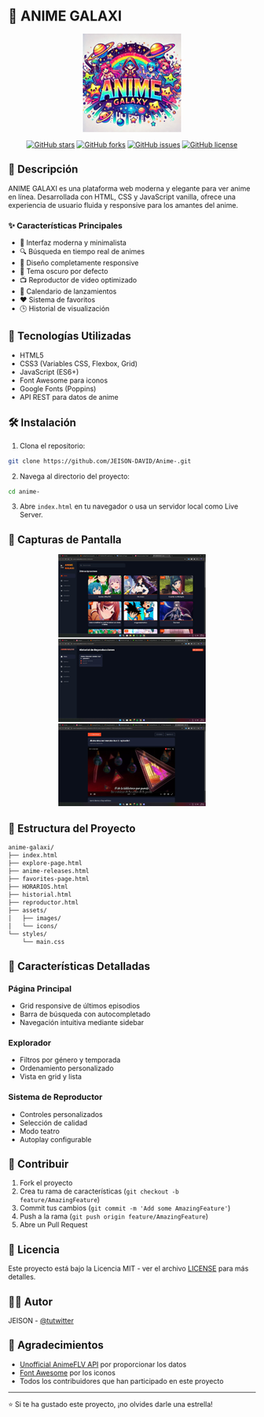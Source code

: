 # 🌌 ANIME GALAXI

<div align="center">
  <img src="copilot_image_1735090235652.jpeg" alt="ANIME GALAXI Logo" width="200px">
  
  [![GitHub stars](https://img.shields.io/github/stars/yourusername/anime-galaxi?style=social)](https://github.com/yourusername/anime-galaxi/stargazers)
  [![GitHub forks](https://img.shields.io/github/forks/yourusername/anime-galaxi?style=social)](https://github.com/yourusername/anime-galaxi/network/members)
  [![GitHub issues](https://img.shields.io/github/issues/yourusername/anime-galaxi)](https://github.com/yourusername/anime-galaxi/issues)
  [![GitHub license](https://img.shields.io/github/license/yourusername/anime-galaxi)](https://github.com/yourusername/anime-galaxi/blob/main/LICENSE)
</div>

## 📝 Descripción

ANIME GALAXI es una plataforma web moderna y elegante para ver anime en línea. Desarrollada con HTML, CSS y JavaScript vanilla, ofrece una experiencia de usuario fluida y responsive para los amantes del anime.

### ✨ Características Principales

- 🎯 Interfaz moderna y minimalista
- 🔍 Búsqueda en tiempo real de animes
- 📱 Diseño completamente responsive
- 🎨 Tema oscuro por defecto
- 📺 Reproductor de video optimizado
- 📅 Calendario de lanzamientos
- ❤️ Sistema de favoritos
- 🕒 Historial de visualización

## 🚀 Tecnologías Utilizadas

- HTML5
- CSS3 (Variables CSS, Flexbox, Grid)
- JavaScript (ES6+)
- Font Awesome para iconos
- Google Fonts (Poppins)
- API REST para datos de anime

## 🛠️ Instalación

1. Clona el repositorio:
```bash
git clone https://github.com/JEISON-DAVID/Anime-.git
```

2. Navega al directorio del proyecto:
```bash
cd anime-
```

3. Abre `index.html` en tu navegador o usa un servidor local como Live Server.

## 📱 Capturas de Pantalla

<div align="center">
  <img src="IMG-20250110-WA0006.jpg" alt="Página de inicio" width="300px">
  <img src="IMG-20250112-WA0009.jpg" alt="Página de historial" width="300px">
  <img src="IMG-20250112-WA0007.jpg" alt="Página de reproductor" width="300px">
</div>

## 🔧 Estructura del Proyecto

```
anime-galaxi/
├── index.html
├── explore-page.html
├── anime-releases.html
├── favorites-page.html
├── HORARIOS.html
├── historial.html
├── reproductor.html
├── assets/
│   ├── images/
│   └── icons/
└── styles/
    └── main.css
```

## 🌟 Características Detalladas

### Página Principal
- Grid responsive de últimos episodios
- Barra de búsqueda con autocompletado
- Navegación intuitiva mediante sidebar

### Explorador
- Filtros por género y temporada
- Ordenamiento personalizado
- Vista en grid y lista

### Sistema de Reproductor
- Controles personalizados
- Selección de calidad
- Modo teatro
- Autoplay configurable

## 🤝 Contribuir

1. Fork el proyecto
2. Crea tu rama de características (`git checkout -b feature/AmazingFeature`)
3. Commit tus cambios (`git commit -m 'Add some AmazingFeature'`)
4. Push a la rama (`git push origin feature/AmazingFeature`)
5. Abre un Pull Request

## 📄 Licencia

Este proyecto está bajo la Licencia MIT - ver el archivo [LICENSE](LICENSE) para más detalles.

## 👨‍💻 Autor

JEISON - [@tutwitter](https://twitter.com/tutwitter)

## 🙏 Agradecimientos

- [Unofficial AnimeFLV API](https://animeflv.ahmedrangel.com/api) por proporcionar los datos
- [Font Awesome](https://fontawesome.com) por los iconos
- Todos los contribuidores que han participado en este proyecto

---

⭐️ Si te ha gustado este proyecto, ¡no olvides darle una estrella!
